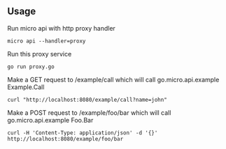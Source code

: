 ## Usage

Run micro api with http proxy handler

```
micro api --handler=proxy
```

Run this proxy service

```
go run proxy.go
```

Make a GET request to /example/call which will call go.micro.api.example Example.Call

```
curl "http://localhost:8080/example/call?name=john"
```

Make a POST request to /example/foo/bar which will call go.micro.api.example Foo.Bar

```
curl -H 'Content-Type: application/json' -d '{}' http://localhost:8080/example/foo/bar